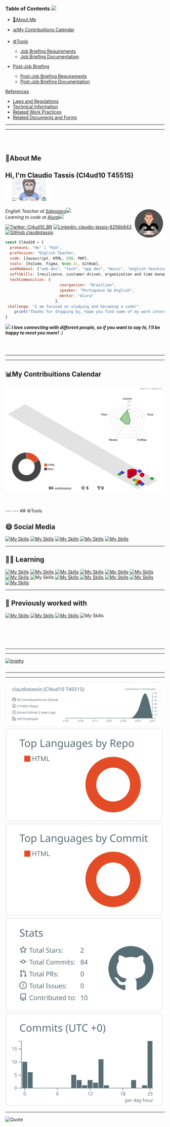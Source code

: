 ### Table of Contents <img src="https://user-images.githubusercontent.com/65249675/178855994-e0fe60d2-7ded-472e-a761-1ae0f1f98b09.png" width="25">

* [🙋About Me](#about-me)
     
* [📊My Contribuitions Calendar](#my-contribuitions-calendar)
     
* [⚙️Tools](#tools)
     - [Job Briefing Requirements](https://github.com/hillaryfraley/jobbriefings#job-briefing-requirements)
     - [Job Briefing Documentation](https://github.com/hillaryfraley/jobbriefings#job-briefing-documentation)
* [Post-Job Briefing](https://github.com/hillaryfraley/jobbriefings#job-briefing)  
     - [Post-Job Briefing Requirements](https://github.com/hillaryfraley/jobbriefings#job-briefing-requirements)
     - [Post-Job Briefing Documentation](https://github.com/hillaryfraley/jobbriefings#job-briefing-documentation)

[References](https://github.com/hillaryfraley/jobbriefings#references)
 
* [Laws and Regulations](https://github.com/hillaryfraley/jobbriefings#laws-and-regulations)
* [Technical Information](https://github.com/hillaryfraley/jobbriefings#technical-information)
* [Related Work Practices](https://github.com/hillaryfraley/jobbriefings#related-work-practices)
* [Related Documents and Forms](https://github.com/hillaryfraley/jobbriefings#related-documents-and-forms)


---
---
<br />
<br />

## 🙋About Me
<h2> Hi, I'm Claudio Tassis (Cl4ud10 T4551S) <img src="/gifs/gif1.gif" width="150"></h2>
<img align='right' <img src="/gifs/gif2.gif" width="100">
<p><em>English Teacher at <a href="https://www.salesianos.br/unidade/colegio-salesiano-jardim-camburi">Salesiano</a><img src="https://media.giphy.com/media/fYSnHlufseco8Fh93Z/giphy.gif" width="30"></br>Learning to code at <a href="https://www.alura.com.br/">Alura</a><img src="https://media.giphy.com/media/WUlplcMpOCEmTGBtBW/giphy.gif" width="30"> 
</em></p>



[![Twitter: Cl4ud10_BR](https://img.shields.io/twitter/follow/Cl4ud10_BR?style=social)](https://twitter.com/Cl4ud10_BR)
[![Linkedin: claudio-tassis-6256b843](https://img.shields.io/badge/-claudio-tassis--blue?style=flat-square&logo=Linkedin&logoColor=white&link=https://https://www.linkedin.com/in/claudio-tassis-6256b843/)](https://www.linkedin.com/in/claudio-tassis-6256b843/)
[![GitHub claudiotassis](https://img.shields.io/github/followers/claudiotassis?label=follow&style=social)](https://github.com/claudiotassis)



```javascript
const Cl4ud10 = {
  pronouns: "He" | "Him",
  profession: "English Teacher,
  code: [Javascript, HTML, CSS, PHP],
  tools: [VsCode, Figma, Node.Js, GitHub], 
  askMeAbout: ["web dev", "tech", "app dev", "music", "english teaching/learning", "beer and bbq"],
  softSkills: [resilience, custumer-driven, organization and time management, conflicts mediation, public speaking, critical thinking, group work],
  techCommunities: {
                        coorganizer: "Brazilian",
                        speaker: "Portuguese && English",
                        mentor: "Alura"
                      },
 challenge: "I am focused on studying and becoming a coder"
    print("Thanks for dropping by, hope you find some of my work interesting.")
}
```



<img src="https://media.giphy.com/media/LnQjpWaON8nhr21vNW/giphy.gif" width="60"> <em><b>I love connecting with different people, so if you want to say hi, I'll be happy to meet you more!</b> :)</em>


<br />
<br />


---
---

## 📊My Contribuitions Calendar
![](./profile-3d-contrib/profile-gitblock.svg)

<br />
<br />
---
---
## ⚙️Tools

## 😄 Social Media
[![My Skills](https://skillicons.dev/icons?i=discord)](https://www.discordapp.com/users/CLAUDIO%20TASSIS#3857)
[![My Skills](https://skillicons.dev/icons?i=instagram)](https://www.instagram.com/claudio.tassis/)
[![My Skills](https://skillicons.dev/icons?i=twitter)](https://twitter.com/Cl4ud10_BR)
[![My Skills](https://skillicons.dev/icons?i=linkedin)](https://www.linkedin.com/in/claudio-tassis-6256b843/)
[![My Skills](https://skillicons.dev/icons?i=github)](https://www.https://github.com/claudiotassis)

---
## 👨‍🎓 Learning
[![My Skills](https://skillicons.dev/icons?i=js)](https://www.javascript.com/)
[![My Skills](https://skillicons.dev/icons?i=typescript)](https://www.typescriptlang.org/)
[![My Skills](https://skillicons.dev/icons?i=github)](https://www.https://github.com/claudiotassis)
[![My Skills](https://skillicons.dev/icons?i=vscode)](https://code.visualstudio.com/)
[![My Skills](https://skillicons.dev/icons?i=py)](https://www.python.org/)
[![My Skills](https://skillicons.dev/icons?i=mysql)](https://www.mysql.com/)
[![My Skills](https://skillicons.dev/icons?i=angular)](https://angular.io/)
![My Skills](https://skillicons.dev/icons?i=css)
[![My Skills](https://skillicons.dev/icons?i=java)](https://dev.java/)
[![My Skills](https://skillicons.dev/icons?i=angular)](https://angular.io/)
[![My Skills](https://skillicons.dev/icons?i=nodejs)](https://nodejs.org/en/)
[![My Skills](https://skillicons.dev/icons?i=react)](https://pt-br.reactjs.org/)
[![My Skills](https://skillicons.dev/icons?i=figma)](https://www.figma.com/)

---
## 💬 Previously worked with
[![My Skills](https://skillicons.dev/icons?i=wordpress)](https://angular.io/)
[![My Skills](https://skillicons.dev/icons?i=php)](https://angular.io/)
[![My Skills](https://skillicons.dev/icons?i=lua)](https://www.lua.org/)
![My Skills](https://skillicons.dev/icons?i=linux)



<br />
<br />
<br />
<br />


---
---
[![trophy](https://github-profile-trophy.vercel.app/?username=claudiotassis&row=1)](https://github.com/claudiotassis/github-profile-trophy)

```
```
---
---
[![](https://raw.githubusercontent.com/claudiotassis/claudiotassis/main/profile-summary-card-output/default/0-profile-details.svg)](https://github.com/vn7n24fzkq/github-profile-summary-cards)
[![](https://raw.githubusercontent.com/claudiotassis/claudiotassis/main/profile-summary-card-output/default/1-repos-per-language.svg)](https://github.com/vn7n24fzkq/github-profile-summary-cards) [![](https://raw.githubusercontent.com/claudiotassis/claudiotassis/main/profile-summary-card-output/default/2-most-commit-language.svg)](https://github.com/vn7n24fzkq/github-profile-summary-cards)
[![](https://raw.githubusercontent.com/claudiotassis/claudiotassis/main/profile-summary-card-output/default/3-stats.svg)](https://github.com/vn7n24fzkq/github-profile-summary-cards) [![](https://raw.githubusercontent.com/claudiotassis/claudiotassis/main/profile-summary-card-output/default/4-productive-time.svg)](https://github.com/vn7n24fzkq/github-profile-summary-cards)

---

 ![Quote](https://github-readme-quotes.herokuapp.com/quote?quoteCategory=motivational)




<!--


